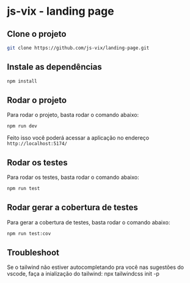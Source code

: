 # js-vix - landing page

## Clone o projeto
```bash
git clone https://github.com/js-vix/landing-page.git
```

## Instale as dependências
```bash
npm install
```

## Rodar o projeto

Para rodar o projeto, basta rodar o comando abaixo:
```bash
npm run dev
````

Feito isso você poderá acessar a aplicação no endereço `http://localhost:5174/`

## Rodar os testes

Para rodar os testes, basta rodar o comando abaixo:

```bash
npm run test
```

## Rodar gerar a cobertura de testes

Para gerar a cobertura de testes, basta rodar o comando abaixo:

```bash
npm run test:cov
```

## Troubleshoot

Se o tailwind não estiver autocompletando pra você nas sugestões do vscode, faça a inialização do tailwind:
npx tailwindcss init -p
